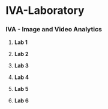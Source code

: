 # IVA-Laboratory

### IVA - Image and Video Analytics

1. **Lab 1**

2. **Lab 2**


3. **Lab 3**

4. **Lab 4**


5. **Lab 5**

6. **Lab 6**



